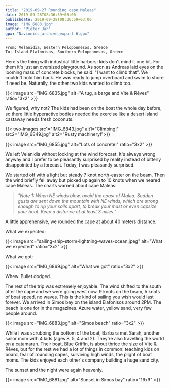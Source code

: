 ```yaml
---
title: "2019-09-27 Rounding cape Maleas"
date: 2019-09-28T08:36:59+03:00
publishdate: 2019-09-28T08:36:59+03:00
image: "IMG_6883.jpg"
author: "Pieter Jan"
gpx: "Navionics_archive_export 6.gpx"
---
```


`From: Velanidia, Western Peloponnesos, Greece`<br/>
`To: Island Elafonisos, Southern Peloponnesos, Greece`

Here's the thing with industrial little harbors: kids don't mind it one bit. For them it's just an oversized playground. As soon as Andreas laid eyes on the looming mass of concrete blocks, he said: "I want to climb that". We couldn't hold him back. He was ready to jump overboard and swim to shore if need be. Naturally, the other two kids wanted to climb too.

{{< image src="IMG_6835.jpg" alt="A tug, a barge and Vite & Rêves" ratio="3x2" >}}

We figured, why not? The kids had been on the boat the whole day before, so there little hyperactive bodies needed the exercise like a desert island castaway needs fresh coconuts.

{{< two-images src1="IMG_6843.jpg" alt1="Climbing!" src2="IMG_6849.jpg" alt2="Rusty machinery!">}}

{{< image src="IMG_6855.jpg" alt="Lots of concrete!" ratio="3x2" >}}

We left Velanidia without looking at the wind forecast. It's always wrong anyway and I prefer to be pleasantly surprised by reality instead of bitterly disappointed by a forecast. Today, I was pleasantly surprised.

We started off with a light but steady 7 knot north-easter on the beam. Then the wind briefly fell away but picked up again to 10 knots when we neared cape Maleas. The charts warned about cape Maleas:

> _"Note 1: When NE winds blow, avoid the coast of Malea. Sudden gusts are sent down the mountain with NE winds, which are strong enough to rip your sails apart, to break your mast or even capsize your boat. Keep a distance of at least 3 miles."_

A little apprehensive, we rounded the cape at about 40 meters distance.

What we expected:

{{< image src="sailing-ship-storm-lightning-waves-ocean.jpeg" alt="What we expected" ratio="3x2" >}}

What we got:

{{< image src="IMG_6869.jpg" alt="What we got" ratio="3x2" >}}

Whew. Bullet dodged.

The rest of the trip was extremely enjoyable. The wind shifted to the south after the cape and we were going west now. 9 knots on the beam, 5 knots of boat speed, no waves. This is the kind of sailing you wish would last forever. We arrived in Simos bay on the island Elafonisos around 2PM. The beach is one for in the magazines. Azure water, yellow sand, very few people around.

{{< image src="IMG_6883.jpg" alt="Simos beach" ratio="3x2" >}}

While I was scrubbing the bottom of the boat, Barbara met Sarah, another sailor mom with 4 kids (ages 8, 5, 4 and 2). They're also travelling the world on a catamaran. Their boat, Blue Griffin, is about thrice the size of Vite & Rêves, but for the rest we had a lot of things in common: teaching kids on board, fear of rounding capes, surviving high winds, the plight of boat moms. The kids enjoyed each other's company building a huge sand city.

The sunset and the night were again heavenly.

{{< image src="IMG_6881.jpg" alt="Sunset in Simos bay" ratio="16x9" >}}
